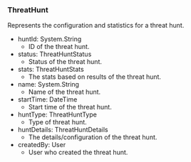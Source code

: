 ### ThreatHunt
Represents the configuration and statistics for a
threat hunt.

- huntId: System.String
  - ID of the threat hunt.
- status: ThreatHuntStatus
  - Status of the threat hunt.
- stats: ThreatHuntStats
  - The stats based on results of the threat hunt.
- name: System.String
  - Name of the threat hunt.
- startTime: DateTime
  - Start time of the threat hunt.
- huntType: ThreatHuntType
  - Type of threat hunt.
- huntDetails: ThreatHuntDetails
  - The details/configuration of the threat hunt.
- createdBy: User
  - User who created the threat hunt.
